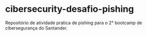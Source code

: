 # cibersecurity-desafio-pishing
Repositório de atividade pratica de pishing para o 2° bootcamp de cibersegurança do Santander.
